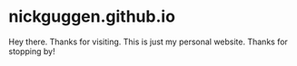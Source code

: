 # nickguggen.github.io
Hey there. Thanks for visiting. This is just my personal website. Thanks for stopping by!
